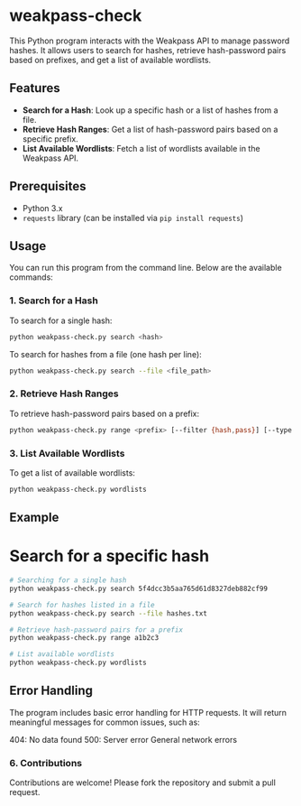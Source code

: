 # weakpass-check
This Python program interacts with the Weakpass API to manage password hashes. It allows users to search for hashes, retrieve hash-password pairs based on prefixes, and get a list of available wordlists.

## Features

- **Search for a Hash**: Look up a specific hash or a list of hashes from a file.
- **Retrieve Hash Ranges**: Get a list of hash-password pairs based on a specific prefix.
- **List Available Wordlists**: Fetch a list of wordlists available in the Weakpass API.

## Prerequisites

- Python 3.x
- `requests` library (can be installed via `pip install requests`)

## Usage

You can run this program from the command line. Below are the available commands:

### 1. Search for a Hash

To search for a single hash:
```bash
python weakpass-check.py search <hash>
```
To search for hashes from a file (one hash per line):
```bash
python weakpass-check.py search --file <file_path>
```
### 2. Retrieve Hash Ranges

To retrieve hash-password pairs based on a prefix:
```bash
python weakpass-check.py range <prefix> [--filter {hash,pass}] [--type {md5,ntlm,sha1,sha256}]
```
### 3. List Available Wordlists

To get a list of available wordlists:
```bash
python weakpass-check.py wordlists
```
## Example

# Search for a specific hash
```bash
# Searching for a single hash
python weakpass-check.py search 5f4dcc3b5aa765d61d8327deb882cf99

# Search for hashes listed in a file
python weakpass-check.py search --file hashes.txt

# Retrieve hash-password pairs for a prefix
python weakpass-check.py range a1b2c3

# List available wordlists
python weakpass-check.py wordlists
```

## Error Handling

The program includes basic error handling for HTTP requests. It will return meaningful messages for common issues, such as:

404: No data found
500: Server error
General network errors

### 6. Contributions

Contributions are welcome! Please fork the repository and submit a pull request.
